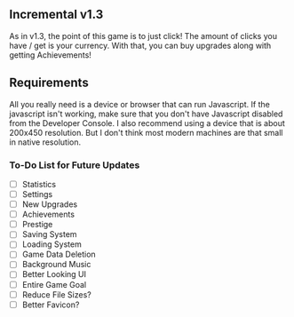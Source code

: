 ## Incremental v1.3
As in v1.3, the point of this game is to just click! The amount of clicks you have / get is your currency.
With that, you can buy upgrades along with getting Achievements!

## Requirements
All you really need is a device or browser that can run Javascript. If the javascript isn't working, make sure that you don't have Javascript disabled from the Developer Console.
I also recommend using a device that is about 200x450 resolution. But I don't think most modern machines are that small in native resolution.

### To-Do List for Future Updates
- [ ] Statistics
- [ ] Settings
- [ ] New Upgrades
- [ ] Achievements
- [ ] Prestige
- [ ] Saving System
- [ ] Loading System
- [ ] Game Data Deletion
- [ ] Background Music
- [ ] Better Looking UI
- [ ] Entire Game Goal
- [ ] Reduce File Sizes?
- [ ] Better Favicon?
